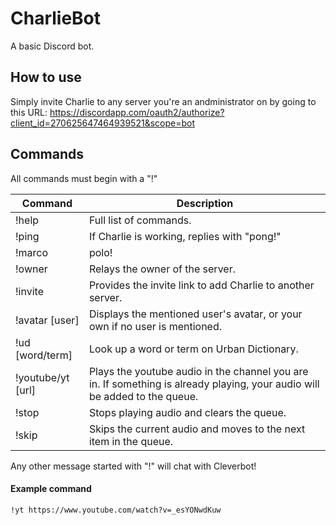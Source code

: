 # CharlieBot
A basic Discord bot.

## How to use
 Simply invite Charlie to any server you're an andministrator on by going to this URL:
 https://discordapp.com/oauth2/authorize?client_id=270625647464939521&scope=bot

## Commands
All commands must begin with a "!"
 
 Command|Description
 -------|------------
 !help|Full list of commands.
 !ping|If Charlie is working, replies with "pong!" 
 !marco|polo! 
 !owner|Relays the owner of the server. 
 !invite|Provides the invite link to add Charlie to another server.
 !avatar [user]|Displays the mentioned user's avatar, or your own if no user is mentioned. 
 !ud [word/term]|Look up a word or term on Urban Dictionary. 
 !youtube/yt [url]|Plays the youtube audio in the channel you are in. If something is already playing, your audio will be added to the queue.
 !stop|Stops playing audio and clears the queue.
 !skip|Skips the current audio and moves to the next item in the queue.
 
 Any other message started with "!" will chat with Cleverbot!
 
#### Example command
 
 ```
 !yt https://www.youtube.com/watch?v=_esYONwdKuw
 ```
